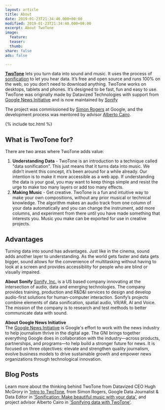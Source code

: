 ```yaml
---
layout: article
title: About
date: 2019-01-23T21:34:40.000+00:00
modified: 2019-01-23T21:34:40.000+00:00
excerpt: About TwoTone
image:
  feature: 
  teaser: 
  thumb: 
share: false
ads: false

---
```

[**TwoTone**](datavized.github.io/twotone/ "Launch web app") lets you turn data into sound and music. It uses the process of [sonification](https://en.wikipedia.org/wiki/Sonification "Sonification") to let you hear data. It’s free and open source and runs 100% on the web, so you don’t need to download anything. TwoTone works on desktops, tablets and phones. It’s designed to be fast, fun and easy to use. TwoTone was originally made by Datavized Technologies with support from [Google News Initiative](https://newsinitiative.withgoogle.com/ "Google News Initiative") and is now maintained by [Sonify](http://sonify.io/ "Sonify.io")

The project was commissioned by [Simon Rogers](https://simonrogers.net/) at Google, and the development process was mentored by advisor [Alberto Cairo](http://www.thefunctionalart.com/).

{% include toc.html %}

## What is TwoTone for?

There are two areas where TwoTone adds value:

1. **Understanding Data** - TwoTone is an introduction to a technique called "data sonification". This just means that it turns data into music. We didn’t invent this concept, it’s been around for a while already. Our intention is to make it more accessible as a web app. If understanding the data is your goal, you may want to keep things simple and resist the urge to make too many layers or add too many effects.
2. **Making Music** - Get creative. TwoTone is a fun and intuitive way to make your own compositions, without any prior musical or technical knowledge. The algorithm makes an audio track from one column of your data automatically and you can change the instrument, add more columns, and experiment from there until you have made something that interests you. Music you make can be exported for use in creative projects.

## Advantages

Turning data into sound has advantages. Just like in the cinema, sound adds another layer to understanding. As the world gets faster and data gets bigger, sound allows for the convenience of multitasking without having to look at a screen and provides accessibility for people who are blind or visually impaired.

**About Sonify**
[Sonify, Inc.](http://sonify.io/ "Sonify homepage") is a US based company innovating at the intersection of audio, data and emerging technologies. The company provides training, production and R&D&I services to design and develop audio-first solutions for human-computer interaction. Sonify’s projects combine elements of data sonification, spatial audio, VR/AR, AI and Voice. The mission of the company is to research and test methods to better communicate data with sound.

**About Google News Initiative**  
The [Google News Initiative](https://newsinitiative.withgoogle.com/ "Google News Initiative") is Google's effort to work with the news industry to help journalism thrive in the digital age. The GNI brings together everything Google does in collaboration with the industry—across products, partnerships, and programs—to help build a stronger future for news. It is focused on three objectives: elevate and strengthen quality journalism, evolve business models to drive sustainable growth and empower news organizations through technological innovation.

## Blog Posts

Learn more about the thinking behind TwoTone from Datavized CEO Hugh McGrory in ['Intro to TwoTone](https://medium.com/@mcgrory/an-intro-to-twotone-dd69305da9c3 "An Intro to TwoTone"), from Simon Rogers, Google Data Journalist & Data Editor in ['Sonification: Make beautiful music with your data'](https://medium.com/@smfrogers/sonification-make-beautiful-music-with-your-data-d8fd59b84f3f "Sonification: Make beautiful music with your data"), and project advisor Alberto Cairo in ['Sonifying data with TwoTone'](http://www.thefunctionalart.com/2019/03/sonifying-data-with-twotone.html "Sonifying data with TwoTone").